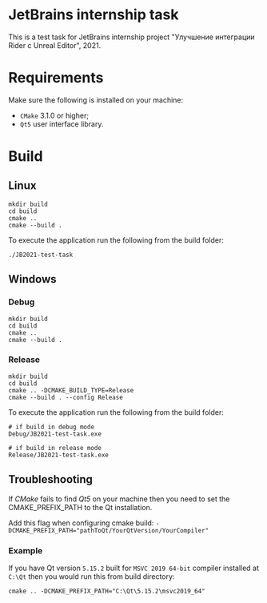 # JetBrains internship task

This is a test task for JetBrains internship project "Улучшение интеграции Rider с Unreal Editor", 2021.

# Requirements
Make sure the following is installed on your machine:

- `CMake` 3.1.0 or higher;
- `Qt5` user interface library.

# Build

## Linux
```
mkdir build
cd build
cmake ..
cmake --build .
```
To execute the application run the following from the build folder:
```
./JB2021-test-task
```
## Windows
### Debug
```
mkdir build
cd build
cmake ..
cmake --build .
```
### Release
```
mkdir build
cd build
cmake .. -DCMAKE_BUILD_TYPE=Release
cmake --build . --config Release
```
To execute the application run the following from the build folder:
```
# if build in debug mode
Debug/JB2021-test-task.exe

# if build in release mode
Release/JB2021-test-task.exe
```
## Troubleshooting
If *CMake* fails to find *Qt5* on your machine then you need to set the CMAKE_PREFIX_PATH to the Qt installation.

Add this flag when configuring cmake build:
`-DCMAKE_PREFIX_PATH="pathToQt/YourQtVersion/YourCompiler"`

### Example
If you have Qt version `5.15.2` built for `MSVC 2019 64-bit` compiler installed at `C:\Qt` then you would run this from build directory:
```
cmake .. -DCMAKE_PREFIX_PATH="C:\Qt\5.15.2\msvc2019_64"
```